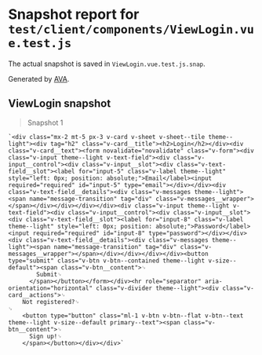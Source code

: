 # Snapshot report for `test/client/components/ViewLogin.vue.test.js`

The actual snapshot is saved in `ViewLogin.vue.test.js.snap`.

Generated by [AVA](https://avajs.dev).

## ViewLogin snapshot

> Snapshot 1

    `<div class="mx-2 mt-5 px-3 v-card v-sheet v-sheet--tile theme--light"><div tag="h2" class="v-card__title"><h2>Login</h2></div><div class="v-card__text"><form novalidate="novalidate" class="v-form"><div class="v-input theme--light v-text-field"><div class="v-input__control"><div class="v-input__slot"><div class="v-text-field__slot"><label for="input-5" class="v-label theme--light" style="left: 0px; position: absolute;">Email</label><input required="required" id="input-5" type="email"></div></div><div class="v-text-field__details"><div class="v-messages theme--light"><span name="message-transition" tag="div" class="v-messages__wrapper"></span></div></div></div></div><div class="v-input theme--light v-text-field"><div class="v-input__control"><div class="v-input__slot"><div class="v-text-field__slot"><label for="input-8" class="v-label theme--light" style="left: 0px; position: absolute;">Password</label><input required="required" id="input-8" type="password"></div></div><div class="v-text-field__details"><div class="v-messages theme--light"><span name="message-transition" tag="div" class="v-messages__wrapper"></span></div></div></div></div><button type="submit" class="v-btn v-btn--contained theme--light v-size--default"><span class="v-btn__content">␊
            Submit␊
          </span></button></form></div><hr role="separator" aria-orientation="horizontal" class="v-divider theme--light"><div class="v-card__actions">␊
        Not registered?␊
    ␊
        <button type="button" class="ml-1 v-btn v-btn--flat v-btn--text theme--light v-size--default primary--text"><span class="v-btn__content">␊
          Sign up!␊
        </span></button></div></div>`
